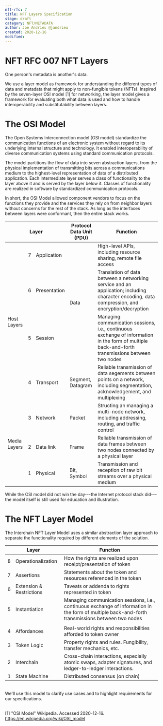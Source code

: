 ```yaml
---
nft-rfc: 7
title: NFT Layers Specification
stage: draft
category: NFT/METADATA
author: Joe Andrieu @jandrieu
created: 2020-12-16
modified: 
---
```


# NFT RFC 007 NFT Layers
One person's metadata is another's data.

We use a layer model as framework for understanding the different types of data and metadata that might apply to non-fungible tokens (NFTs).
Inspired by the seven-layer OSI model \[1\] for networking, the layer model gives a framework for evaluating both what data is used and how to
handle interoperability and substitutability between layers.

# The OSI Model

The Open Systems Interconnection model (OSI model) standardize the
communication functions of an electronic system without regard to its
underlying internal structure and technology. It enabled
interoperability of diverse communication systems using standard
communication protocols.

The model partitions the flow of data into seven abstraction layers,
from the physical implementation of transmitting bits across a
communications medium to the highest-level representation of data of a
distributed application. Each intermediate layer serves a class of
functionality to the layer above it and is served by the layer below it.
Classes of functionality are realized in software by standardized
communication protocols.

In short, the OSI Model allowed component vendors to focus on the
functions they provide and the services they rely on from neighbor
layers without concerns for the rest of the stack. As long as the
interfaces between layers were conformant, then the entire stack works.

<table class="tg">
<thead>
  <tr>
    <th class="tg-y698" colspan="3">Layer</th>
    <th class="tg-y698">Protocol Data Unit (PDU)</th>
    <th class="tg-y698">Function</th>
  </tr>
</thead>
<tbody>
  <tr>
    <td class="tg-y698" rowspan="4">Host Layers</td>
    <td class="tg-7od5">7</td>
    <td class="tg-7od5">Application</td>
    <td class="tg-7od5" rowspan="3">Data</td>
    <td class="tg-7od5">High-level APIs, including resource sharing, remote file access</td>
  </tr>
  <tr>
    <td class="tg-7od5">6</td>
    <td class="tg-7od5">Presentation</td>
    <td class="tg-7od5">Translation of data between a networking service and an application; including character encoding, data compression, and encryption/decryption</td>
  </tr>
  <tr>
    <td class="tg-7od5">5</td>
    <td class="tg-7od5">Session</td>
    <td class="tg-7od5">Managing communication sessions, i.e., continuous exchange of information in the form of multiple back-and-forth transmissions between two nodes</td>
  </tr>
  <tr>
    <td class="tg-7od5">4</td>
    <td class="tg-7od5">Transport</td>
    <td class="tg-7od5">Segment, Datagram</td>
    <td class="tg-7od5">Reliable transmission of data segements between points on a network, including segmentation, acknowledgement, and multiplexing</td>
  </tr>
  <tr>
    <td class="tg-y698" rowspan="3">Media Layers</td>
    <td class="tg-elvq">3</td>
    <td class="tg-elvq">Network</td>
    <td class="tg-elvq">Packet</td>
    <td class="tg-elvq">Structing an managing a multi-node network, including addressing, routing, and traffic control</td>
  </tr>
  <tr>
    <td class="tg-pidv">2</td>
    <td class="tg-pidv">Data link</td>
    <td class="tg-pidv">Frame</td>
    <td class="tg-pidv">Reliable transmission of data frames between two nodes connected by a physical layer</td>
  </tr>
  <tr>
    <td class="tg-90e1">1</td>
    <td class="tg-90e1">Physical</td>
    <td class="tg-90e1">Bit, Symbol</td>
    <td class="tg-90e1">Transmission and reception of raw bit streams over a physical medium</td>
  </tr>
</tbody>
</table>

While the OSI model did not win the day---the Internet protocol stack
did---the model itself is still used for education and illustration.

# The NFT Layer Model

The Interchain NFT Layer Model uses a similar abstraction layer approach
to separate the functionality required by different elements of the solution.

<table class="tg">
<thead>
  <tr>
    <th class="tg-y698" colspan="2">Layer</th>
    <th class="tg-y698">Function</th>
  </tr>
</thead>
<tbody>
  <tr>
    <td class="tg-90e1">8</td>
    <td class="tg-90e1">Operationalization</td>
    <td class="tg-90e1">How the rights are realized upon receipt/presentation of token
</td>
  </tr>
  <tr>
    <td class="tg-61xu">7</td>
    <td class="tg-61xu">Assertions</td>
    <td class="tg-61xu">Statements about the token and resources referenced in the token</td>
  </tr>
  <tr>
    <td class="tg-x6qq">6</td>
    <td class="tg-x6qq">Extension &amp; Restrictions</td>
    <td class="tg-x6qq">Taveats or addenda to rights represented in token</td>
  </tr>
  <tr>
    <td class="tg-7cvu">5</td>
    <td class="tg-7cvu">Instantiation</td>
    <td class="tg-7cvu">Managing communication sessions, i.e., continuous exchange of information in the form of multiple back-and-forth transmissions between two nodes</td>
  </tr>
  <tr height="2px">
    <td class="tg-eul9"></td>
    <td class="tg-eul9"></td>
    <td class="tg-eul9"></td>
  </tr>
  <tr>
    <td class="tg-7od5">4</td>
    <td class="tg-7od5">Affordances </td>
    <td class="tg-7od5">Real-world rights and responsibilities afforded to token owner</td>
  </tr>
  <tr>
    <td class="tg-elvq">3</td>
    <td class="tg-elvq">Token Logic</td>
    <td class="tg-elvq">Property rights and rules. Fungibility, transfer mechanics, etc.</td>
  </tr>
  <tr>
    <td class="tg-pidv">2</td>
    <td class="tg-pidv">Interchain</td>
    <td class="tg-pidv">Cross-chain interactions, especially atomic swaps, adapter signatures, and ledger-to-ledger interactions.</td>
  </tr>
  <tr>
    <td class="tg-90e1">1</td>
    <td class="tg-90e1">State Machine</td>
    <td class="tg-90e1">Distributed consensus (on chain)</td>
  </tr>
</tbody>
</table>
<br/>
We'll use this model to clarify use cases and to highlight requirements
for our specifications.

<br/>
<br/>

\[1\] \"OSI Model\" Wikipedia. Accessed 2020-12-16.
<https://en.wikipedia.org/wiki/OSI_model>
